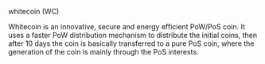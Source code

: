 whitecoin (WC)

Whitecoin is an innovative, secure and energy efficient PoW/PoS coin. It uses a faster PoW distribution mechanism to distribute the initial coins, then after 10 days the coin is basically transferred to a pure PoS coin, where the generation of the coin is mainly through the PoS interests.



